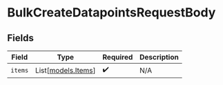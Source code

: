 # BulkCreateDatapointsRequestBody


## Fields

| Field                                    | Type                                     | Required                                 | Description                              |
| ---------------------------------------- | ---------------------------------------- | ---------------------------------------- | ---------------------------------------- |
| `items`                                  | List[[models.Items](../models/items.md)] | :heavy_check_mark:                       | N/A                                      |
